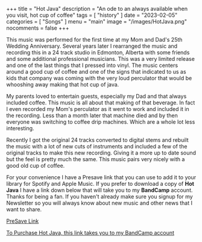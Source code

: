 +++
title = "Hot Java"
description = "An ode to an always available when you visit, hot cup of coffee"
tags = [
    "history"
]
date = "2023-02-05"
categories = [
    "Songs"
]
menu = "main"
image = "/images/HotJava.png"
nocomments = false
+++

This music was performed for the first time at my Mom and Dad's 25th Wedding Anniversary.  Several years later I rearranged the music and recording this in a 24 track studio in Edmonton, Alberta with some friends and some additional professional musicians.  This was a very limited release and one of the last things that I pressed into vinyl.  The music centers around a good cup of coffee and one of the signs that indicated to us as kids that company was coming with the very loud perculator that would be whooshing away making that hot cup of java.

My parents loved to entertain guests, especially my Dad and that always included coffee.  This music is all about that making of that beverage.  In fact I even recorded my Mom's perculator as it went to work and included it in the recording.  Less than a month later that machine died and by then everyone was switching to coffee drip machines.  Which are a whole lot less interesting.

Recently I got the original 24 tracks converted to digital stems and rebuilt the music with a lot of new cuts of instruments and included a few of the original tracks to make this new recording.  Giving it a more up to date sound but the feel is pretty much the same.  This music pairs very nicely with a good old cup of coffee.

For your convenience I have a Presave link that you can use to add it to your library for Spotify and Apple Music.  If you prefer to download a copy of **Hot Java** I have a link down below that will take you to my **BandCamp** account.  Thanks for being a fan.  If you haven't already make sure you signup for my Newsletter so you will always know about new music and other news that I want to share.

[PreSave Link](https://gate.fm/HuGNfTr)

[To Purchase Hot Java, this link takes you to my BandCamp account](https://thedonaldschulzproject.bandcamp.com)
